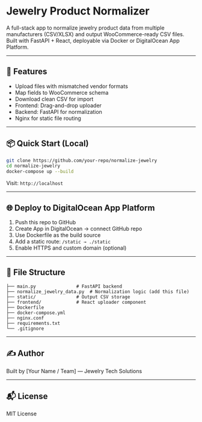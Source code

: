 # Jewelry Product Normalizer

A full-stack app to normalize jewelry product data from multiple manufacturers (CSV/XLSX) and output WooCommerce-ready CSV files. Built with FastAPI + React, deployable via Docker or DigitalOcean App Platform.

---

## 🚀 Features
- Upload files with mismatched vendor formats
- Map fields to WooCommerce schema
- Download clean CSV for import
- Frontend: Drag-and-drop uploader
- Backend: FastAPI for normalization
- Nginx for static file routing

---

## 📦 Quick Start (Local)
```bash
git clone https://github.com/your-repo/normalize-jewelry
cd normalize-jewelry
docker-compose up --build
```

Visit: `http://localhost`

---

## 🌐 Deploy to DigitalOcean App Platform
1. Push this repo to GitHub
2. Create App in DigitalOcean → connect GitHub repo
3. Use Dockerfile as the build source
4. Add a static route: `/static → ./static`
5. Enable HTTPS and custom domain (optional)

---

## 📁 File Structure
```
├── main.py               # FastAPI backend
├── normalize_jewelry_data.py  # Normalization logic (add this file)
├── static/               # Output CSV storage
├── frontend/             # React uploader component
├── Dockerfile
├── docker-compose.yml
├── nginx.conf
├── requirements.txt
└── .gitignore
```

---

## ✍️ Author
Built by [Your Name / Team] — Jewelry Tech Solutions

---

## 📬 License
MIT License
